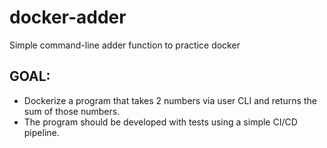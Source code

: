 # docker-adder
Simple command-line adder function to practice docker

## GOAL:
* Dockerize a program that takes 2 numbers via user CLI and returns the sum of those numbers.
* The program should be developed with tests using a simple CI/CD pipeline.

